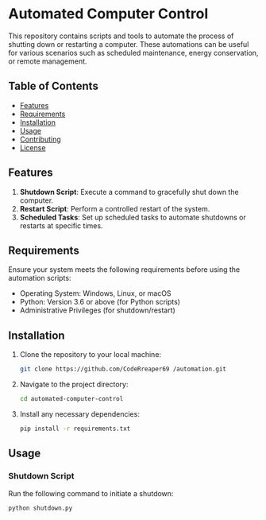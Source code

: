 # Automated Computer Control

This repository contains scripts and tools to automate the process of shutting down or restarting a computer. These automations can be useful for various scenarios such as scheduled maintenance, energy conservation, or remote management.

## Table of Contents

- [Features](#features)
- [Requirements](#requirements)
- [Installation](#installation)
- [Usage](#usage)
- [Contributing](#contributing)
- [License](#license)

## Features

1. **Shutdown Script**: Execute a command to gracefully shut down the computer.
2. **Restart Script**: Perform a controlled restart of the system.
3. **Scheduled Tasks**: Set up scheduled tasks to automate shutdowns or restarts at specific times.

## Requirements

Ensure your system meets the following requirements before using the automation scripts:

- Operating System: Windows, Linux, or macOS
- Python: Version 3.6 or above (for Python scripts)
- Administrative Privileges (for shutdown/restart)

## Installation

1. Clone the repository to your local machine:

    ```bash
    git clone https://github.com/CodeRreaper69 /automation.git
    ```

2. Navigate to the project directory:

    ```bash
    cd automated-computer-control
    ```

3. Install any necessary dependencies:

    ```bash
    pip install -r requirements.txt
    ```

## Usage

### Shutdown Script

Run the following command to initiate a shutdown:

```bash
python shutdown.py
